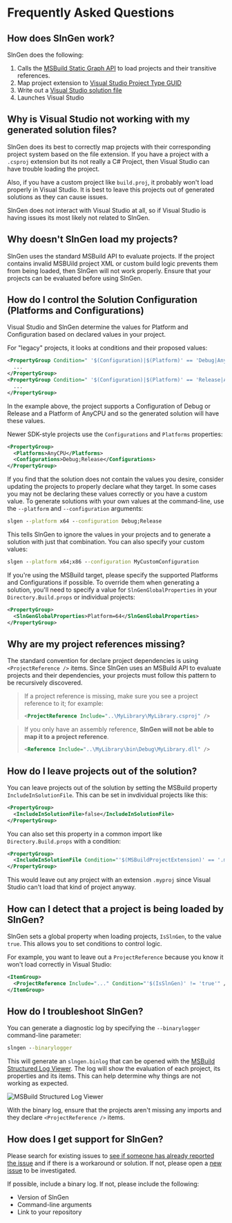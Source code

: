 # Frequently Asked Questions

## How does SlnGen work?
SlnGen does the following:
1. Calls the [MSBuild Static Graph API](https://github.com/Microsoft/msbuild/blob/master/documentation/specs/static-graph.md) to load projects and their transitive references.
2. Map project extension to [Visual Studio Project Type GUID](https://www.codeproject.com/reference/720512/list-of-visual-studio-project-type-guids)
3. Write out a [Visual Studio solution file](https://docs.microsoft.com/en-us/visualstudio/extensibility/internals/solution-dot-sln-file)
4. Launches Visual Studio

## Why is Visual Studio not working with my generated solution files?
SlnGen does its best to correctly map projects with their corresponding project system based on the file extension.  If you have a project with a `.csproj` extension but its not really a C# Project, then Visual Studio can have trouble loading the project.

Also, if you have a custom project like `build.proj`, it probably won't load properly in Visual Studio.  It is best to leave this projects out of generated solutions as they can cause issues.

SlnGen does not interact with Visual Studio at all, so if Visual Studio is having issues its most likely not related to SlnGen.

## Why doesn't SlnGen load my projects?
SlnGen uses the standard MSBuild API to evaluate projects.  If the project contains invalid MSBUild project XML or custom build logic prevents them from being loaded, then SlnGen will not work properly.  Ensure that your projects can be evaluated before using SlnGen.

## How do I control the Solution Configuration (Platforms and Configurations)
Visual Studio and SlnGen determine the values for Platform and Configuration based on declared values in your project.

For "legacy" projects, it looks at conditions and their proposed values:
```xml
<PropertyGroup Condition=" '$(Configuration)|$(Platform)' == 'Debug|AnyCPU' ">
  ...
</PropertyGroup>
<PropertyGroup Condition=" '$(Configuration)|$(Platform)' == 'Release|AnyCPU' ">
  ...
</PropertyGroup>
```
In the example above, the project supports a Configuration of Debug or Release and a Platform of AnyCPU and so the generated solution will have these values.

Newer SDK-style projects use the `Configurations` and `Platforms` properties:
```xml
<PropertyGroup>
  <Platforms>AnyCPU</Platforms>
  <Configurations>Debug;Release</Configurations>
</PropertyGroup>
```

If you find that the solution does not contain the values you desire, consider updating the projects to properly declare what they target.  In some cases you may not be declaring these values correctly or you have a custom value.  To generate solutions with your own values at the command-line, use the `--platform` and `--configuration` arguments:

```cmd
slgen --platform x64 --configuration Debug;Release
```

This tells SlnGen to ignore the values in your projects and to generate a solution with just that combination.  You can also specify your custom values:
```cmd
slgen --platform x64;x86 --configuration MyCustomConfiguration
```

If you're using the MSBuild target, please specify the supported Platforms and Configurations if possible.  To override them when generating a solution, you'll need to specify a value for `SlnGenGlobalProperties` in your `Directory.Build.props` or individual projects:

```xml
<PropertyGroup>
  <SlnGenGlobalProperties>Platform=64</SlnGenGlobalProperties>
</PropertyGroup>
```

## Why are my project references missing?
The standard convention for declare project dependencies is using `<ProjectReference />` items.  Since SlnGen uses an MSBuild API to evaluate projects and their dependencies, your projects must follow this pattern to be recursively discovered.

> If a project reference is missing, make sure you see a project reference to it; for example:
> 
> ```xml
> <ProjectReference Include="..\MyLibrary\MyLibrary.csproj" />
> ```


> If you only have an assembly reference, **SlnGen will not be able to map it to a project reference**.
>```xml
> <Reference Include="..\MyLibrary\bin\Debug\MyLibrary.dll" />
> ```

## How do I leave projects out of the solution?
You can leave projects out of the solution by setting the MSBuild property `IncludeInSolutionFile`.  This can be set in invdividual projects like this:

```xml
<PropertyGroup>
  <IncludeInSolutionFile>false</IncludeInSolutionFile>
</PropertyGroup>
```

You can also set this property in a common import like `Directory.Build.props` with a condition:

```xml
<PropertyGroup>
  <IncludeInSolutionFile Condition="'$(MSBuildProjectExtension)' == '.myproj'">false</IncludeInSolutionFile>
</PropertyGroup>
```

This would leave out any project with an extension `.myproj` since Visual Studio can't load that kind of project anyway.

## How can I detect that a project is being loaded by SlnGen?
SlnGen sets a global property when loading projects, `IsSlnGen`, to the value `true`.  This allows you to set conditions to control logic.

For example, you want to leave out a `ProjectReference` because you know it won't load correctly in Visual Studio:
```xml
<ItemGroup>
  <ProjectReference Include="..." Condition="'$(IsSlnGen)' != 'true'" />
</ItemGroup>
```

## How do I troubleshoot SlnGen?
You can generate a diagnostic log by specifying the `--binarylogger` command-line parameter:

```cmd
slngen --binarylogger
```

This will generate an `slngen.binlog` that can be opened with the [MSBuild Structured Log Viewer](https://msbuildlog.com).  The log will show the evaluation of each project, its properties and its items.  This can help determine why things are not working as expected.

![[MSBuild Structured Log Viewer](https://msbuildlog.com)](https://msbuildlog.com/Screenshot1.png)

With the binary log, ensure that the projects aren't missing any imports and they declare `<ProjectReference />` items.

## How does I get support for SlnGen?
Please search for existing issues to [see if someone has already reported the issue](https://github.com/microsoft/slngen/issues) and if there is a workaround or solution.  If not, please open a [new issue](https://github.com/microsoft/slngen/issues/new) to be investigated.

If possible, include a binary log.  If not, please include the following:
* Version of SlnGen
* Command-line arguments
* Link to your repository
